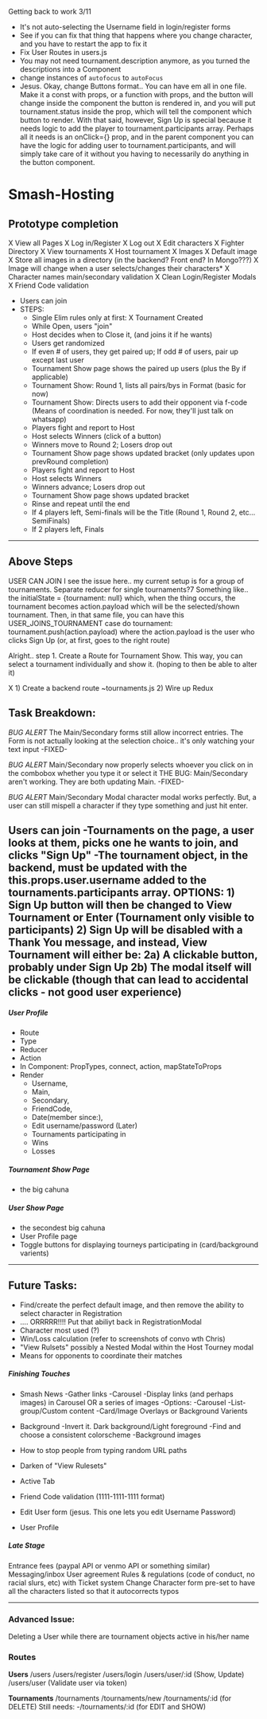 Getting back to work 3/11
- It's not auto-selecting the Username field in login/register forms
- See if you can fix that thing that happens where you change character, and you have to restart the app to fix it
- Fix User Routes in users.js
- You may not need tournament.description anymore, as you turned the descriptions into a Component
- change instances of `autofocus` to `autoFocus`
- Jesus.  Okay, change Buttons format.. You can have em all in one file.  Make it a const with props, or a function with props, and the button will change inside the component the button is rendered in, and you will put tournament.status inside the prop, which will tell the component which button to render.
With that said, however, Sign Up is special because it needs logic to add the player to tournament.participants array.
Perhaps all it needs is an onClick={} prop, and in the parent component you can have the logic for adding user to tournament.participants, and <SignUp> will simply take care of it without you having to necessarily do anything in the button component.


# Smash-Hosting

## Prototype completion
X View all Pages
X Log in/Register
X Log out
X Edit characters
X Fighter Directory 
X View tournaments
X Host tournament
X Images
	X Default image
	X Store all images in a directory (in the backend? Front end? In Mongo???)
	X Image will change when a user selects/changes their characters*
X Character names main/secondary validation
X Clean Login/Register Modals
X Friend Code validation
- Users can join
- STEPS:
	* Single Elim rules only at first:
	X Tournament Created
	- While Open, users "join"
	- Host decides when to Close it, (and joins it if he wants)
	- Users get randomized
	- If even # of users, they get paired up; If odd # of users, pair up except last user
	- Tournament Show page shows the paired up users (plus the By if applicable)
	- Tournament Show: Round 1, lists all pairs/bys in Format (basic for now)
	- Tournament Show: Directs users to add their opponent via f-code
		(Means of coordination is needed.  For now, they'll just talk on whatsapp)
	- Players fight and report to Host
	- Host selects Winners (click of a button)
	- Winners move to Round 2; Losers drop out
	- Tournament Show page shows updated bracket (only updates upon prevRound completion)
	- Players fight and report to Host
	- Host selects Winners
	- Winners advance; Losers drop out
	- Tournament Show page shows updated bracket
	- Rinse and repeat until the end
	- If 4 players left, Semi-finals will be the Title (Round 1, Round 2, etc... SemiFinals)
	- If 2 players left, Finals



--------------------------------------------------------------------------------------------------------------

## Above Steps
USER CAN JOIN
I see the issue here.. my current setup is for a group of tournaments.  Separate reducer for single tournaments?7
Something like.. the initialState = {tournament: null} which, when the thing occurs, the tournament becomes action.payload
which will be the selected/shown tournament.
Then, in that same file, you can have this USER_JOINS_TOURNAMENT case do tournament: tournament.push(action.payload)
where the action.payload is the user who clicks Sign Up (or, at first, goes to the right route)

Alright.. step 1.  Create a Route for Tournament Show.  This way, you can select a tournament individually and show it. (hoping
to then be able to alter it)

X 1) Create a backend route ~tournaments.js
2) Wire up Redux



## Task Breakdown:
*BUG ALERT*
The Main/Secondary forms still allow incorrect entries.
The Form is not actually looking at the selection choice.. it's only watching your text input
-FIXED-

*BUG ALERT*
Main/Secondary now properly selects whoever you click on in the combobox whether you type it or select it
THE BUG: Main/Secondary aren't working.  They are both updating Main.
-FIXED-

*BUG ALERT*
Main/Secondary Modal character modal works perfectly. But, a user can still mispell a character if they type something and just hit enter.

__Users can join__
-Tournaments on the page, a user looks at them, picks one he wants to join, and clicks "Sign Up"
-The tournament object, in the backend, must be updated with the this.props.user.username added to the tournaments.participants array.
OPTIONS:
	1) Sign Up button will then be changed to View Tournament or Enter (Tournament only visible to participants)
	2) Sign Up will be disabled with a Thank You message, and instead, View Tournament will either be:
		2a) A clickable  button, probably under Sign Up
		2b) The modal itself will be clickable (though that can lead to accidental clicks - not good user experience)
-




##### User Profile
- Route
- Type
- Reducer
- Action
- In Component: PropTypes, connect, action, mapStateToProps
- Render
	- Username, 
	- Main, 
	- Secondary, 
	- FriendCode, 
	- Date(member since:), 
	- Edit username/password (Later)
	- Tournaments participating in
	- Wins
	- Losses



##### Tournament Show Page
- the big cahuna



##### User Show Page
- the secondest big cahuna
- User Profile page
- Toggle buttons for displaying tourneys participating in (card/background varients)



---------------------------------------------------------------------------------------------------------------



## Future Tasks:

- Find/create the perfect default image, and then remove the ability to select character in Registration
- .... ORRRRR!!!! Put that abiliyt back in RegistrationModal
- Character most used (?)
- Win/Loss calculation (refer to screenshots of convo wth Chris)
- "View Rulsets" possibly a Nested Modal within the Host Tourney modal
- Means for opponents to coordinate their matches



##### Finishing Touches
- Smash News 
	-Gather links
	-Carousel
	-Display links (and perhaps images) in Carousel OR a series of images
		-Options:
			-Carousel
			-List-group/Custom content
			-Card/Image Overlays or Background Varients

- Background
	-Invert it.  Dark background/Light foreground
	-Find and choose a consistent colorscheme
	-Background images

- How to stop people from typing random URL paths

- Darken <CardHeader> of "View Rulesets"

- Active Tab

- Friend Code validation (1111-1111-1111 format)

- Edit User form (jesus.  This one lets you edit Username Password)

- User Profile



##### Late Stage
Entrance fees (paypal API or venmo API or something similar)
Messaging/inbox
User agreement
Rules & regulations (code of conduct, no racial slurs, etc)
with Ticket system
Change Character form pre-set to have all the characters listed so that it autocorrects typos



-------------------------------------------------------------------------------------------------------------



### Advanced Issue:
Deleting a User while there are tournament objects active in his/her name



### Routes
__Users__
/users
/users/register
/users/login
/users/user/:id (Show, Update)
/users/user (Validate user via token)

__Tournaments__
/tournaments
/tournaments/new
/tournaments/:id (for DELETE)
Still needs:
	-/tournaments/:id (for EDIT and SHOW)